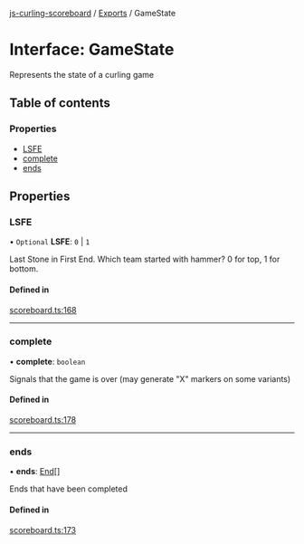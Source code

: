 [js-curling-scoreboard](../README.md) / [Exports](../modules.md) / GameState

# Interface: GameState

Represents the state of a curling game

## Table of contents

### Properties

- [LSFE](gamestate.md#lsfe)
- [complete](gamestate.md#complete)
- [ends](gamestate.md#ends)

## Properties

### LSFE

• `Optional` **LSFE**: ``0`` \| ``1``

Last Stone in First End.
Which team started with hammer? 0 for top, 1 for bottom.

#### Defined in

[scoreboard.ts:168](https://github.com/trianglecurling/js-curling-scoreboard/blob/94612dd/scoreboard.ts#L168)

___

### complete

• **complete**: `boolean`

Signals that the game is over (may generate "X" markers on some variants)

#### Defined in

[scoreboard.ts:178](https://github.com/trianglecurling/js-curling-scoreboard/blob/94612dd/scoreboard.ts#L178)

___

### ends

• **ends**: [End](end.md)[]

Ends that have been completed

#### Defined in

[scoreboard.ts:173](https://github.com/trianglecurling/js-curling-scoreboard/blob/94612dd/scoreboard.ts#L173)
